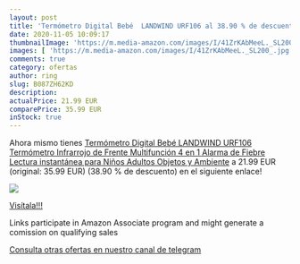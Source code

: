 ```yaml
---
layout: post
title: 'Termómetro Digital Bebé  LANDWIND URF106 al 38.90 % de descuento'
date: 2020-11-05 10:09:17
thumbnailImage: 'https://m.media-amazon.com/images/I/41ZrKAbMeeL._SL200_.jpg'
images: [ 'https://m.media-amazon.com/images/I/41ZrKAbMeeL._SL200_.jpg' ]
comments: true
category: ofertas
author: ring
slug: B087ZH62KD
description:
actualPrice: 21.99 EUR
comparePrice: 35.99 EUR
inStock: true
---
```


Ahora mismo tienes [Termómetro Digital Bebé  LANDWIND URF106 Termómetro Infrarrojo de Frente  Multifunción 4 en 1  Alarma de Fiebre  Lectura instantánea para Niños  Adultos  Objetos y Ambiente](https://www.amazon.es/dp/B087ZH62KD/?tag=redken-21) a 21.99 EUR (original: 35.99 EUR) (38.90 %  de descuento) en el siguiente enlace!

[![](https://m.media-amazon.com/images/I/41ZrKAbMeeL._SL200_.jpg)](https://www.amazon.es/dp/B087ZH62KD/?tag=redken-21)

[Visítala!!!](https://www.amazon.es/dp/B087ZH62KD/?tag=redken-21)

Links participate in Amazon Associate program and might generate a comission on qualifying sales

[Consulta otras ofertas en nuestro canal de telegram](https://t.me/s/ofertas25)
